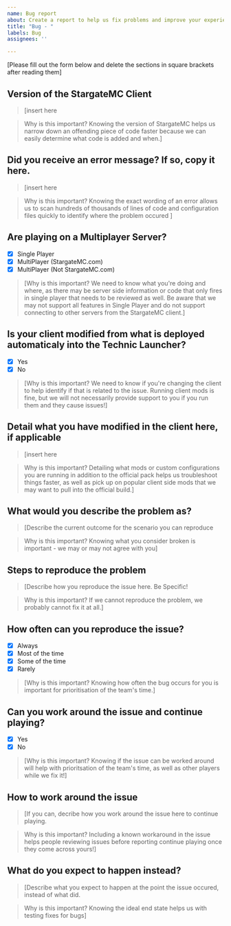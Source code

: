 ```yaml
---
name: Bug report
about: Create a report to help us fix problems and improve your experience in-game
title: "Bug - "
labels: Bug
assignees: ''

---
```


[Please fill out the form below and delete the sections in square brackets after reading them]

## Version of the StargateMC Client
>[insert here

>Why is this important?
>Knowing the version of StargateMC helps us narrow down an offending piece of code faster because we can easily determine what code is added and when.]


## Did you receive an error message? If so, copy it here.
>[insert here

>Why is this important?
>Knowing the exact wording of an error allows us to scan hundreds of thousands of lines of code and configuration files quickly to identify where the problem occured ]

## Are playing on a Multiplayer Server?
- [x] Single Player
- [x] MultiPlayer (StargateMC.com)
- [x] MultiPlayer (Not StargateMC.com)

>[Why is this important?
>We need to know what you're doing and where, as there may be server side information or code that only fires in single player that needs to be reviewed as well.
>Be aware that we may not support all features in Single Player and do not support connecting to other servers from the StargateMC client.]

## Is your client modified from what is deployed automaticaly into the Technic Launcher?
- [x] Yes
- [x] No

>[Why is this important?
>We need to know if you're changing the client to help identify if that is related to the issue. 
> Running client mods is fine, but we will not necessarily provide support to you if you run them and they cause issues!]

## Detail what you have modified in the client here, if applicable
>[insert here

>Why is this important?
>Detailing what mods or custom configurations you are running in addition to the official pack helps us troubleshoot things faster, as well as pick up on popular client side mods that we may want to pull into the official build.]


## What would you describe the problem as?
>[Describe the current outcome for the scenario you can reproduce

>Why is this important?
>Knowing what you consider broken is important - we may or may not agree with you]

## Steps to reproduce the problem
>[Describe how you reproduce the issue here. Be Specific!

>Why is this important?
>If we cannot reproduce the problem, we probably cannot fix it at all.]

## How often can you reproduce the issue?
- [x] Always
- [x] Most of the time
- [x] Some of the time
- [x] Rarely

>[Why is this important?
>Knowing how often the bug occurs for you is important for prioritisation of the team's time.]

## Can you work around the issue and continue playing?
- [x] Yes
- [x] No

>[Why is this important?
>Knowing if the issue can be worked around will help with prioritsation of the team's time, as well as other players while we fix it!]

## How to work around the issue
>[If you can, decribe how you work around the issue here to continue playing.

>Why is this important?
>Including a known workaround in the issue helps people reviewing issues before reporting continue playing once they come across yours!]


## What do you expect to happen instead?
>[Describe what you expect to happen at the point the issue occured, instead of what did.

>Why is this important?
>Knowing the ideal end state helps us with testing fixes for bugs]

